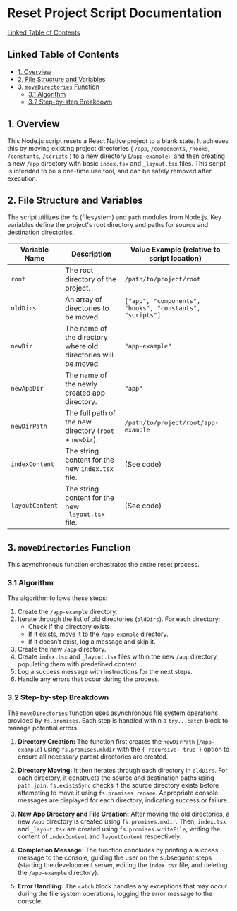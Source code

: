 # Reset Project Script Documentation

[Linked Table of Contents](#linked-table-of-contents)

## Linked Table of Contents

* [1. Overview](#1-overview)
* [2. File Structure and Variables](#2-file-structure-and-variables)
* [3. `moveDirectories` Function](#3-movedirectories-function)
    * [3.1 Algorithm](#31-algorithm)
    * [3.2 Step-by-step Breakdown](#32-step-by-step-breakdown)


## 1. Overview

This Node.js script resets a React Native project to a blank state.  It achieves this by moving existing project directories ( `/app`, `/components`, `/hooks`, `/constants`, `/scripts` ) to a new directory (`/app-example`), and then creating a new `/app` directory with basic `index.tsx` and `_layout.tsx` files.  This script is intended to be a one-time use tool, and can be safely removed after execution.


## 2. File Structure and Variables

The script utilizes the `fs` (filesystem) and `path` modules from Node.js. Key variables define the project's root directory and paths for source and destination directories.

| Variable Name      | Description                                                                     | Value Example (relative to script location)          |
|----------------------|---------------------------------------------------------------------------------|----------------------------------------------------|
| `root`              | The root directory of the project.                                              | `/path/to/project/root`                             |
| `oldDirs`           | An array of directories to be moved.                                            | `["app", "components", "hooks", "constants", "scripts"]` |
| `newDir`            | The name of the directory where old directories will be moved.                | `"app-example"`                                      |
| `newAppDir`         | The name of the newly created app directory.                                   | `"app"`                                            |
| `newDirPath`        | The full path of the new directory (`root` + `newDir`).                       | `/path/to/project/root/app-example`                |
| `indexContent`      | The string content for the new `index.tsx` file.                            | (See code)                                         |
| `layoutContent`     | The string content for the new `_layout.tsx` file.                           | (See code)                                         |


## 3. `moveDirectories` Function

This asynchronous function orchestrates the entire reset process.


### 3.1 Algorithm

The algorithm follows these steps:

1. Create the `/app-example` directory.
2. Iterate through the list of old directories (`oldDirs`).  For each directory:
    * Check if the directory exists.
    * If it exists, move it to the `/app-example` directory.
    * If it doesn't exist, log a message and skip it.
3. Create the new `/app` directory.
4. Create `index.tsx` and `_layout.tsx` files within the new `/app` directory, populating them with predefined content.
5. Log a success message with instructions for the next steps.
6. Handle any errors that occur during the process.


### 3.2 Step-by-step Breakdown

The `moveDirectories` function uses asynchronous file system operations provided by `fs.promises`.  Each step is handled within a `try...catch` block to manage potential errors.

1. **Directory Creation:** The function first creates the `newDirPath` (`/app-example`) using `fs.promises.mkdir` with the `{ recursive: true }` option to ensure all necessary parent directories are created.

2. **Directory Moving:** It then iterates through each directory in `oldDirs`. For each directory, it constructs the source and destination paths using `path.join`.  `fs.existsSync` checks if the source directory exists before attempting to move it using `fs.promises.rename`.  Appropriate console messages are displayed for each directory, indicating success or failure.

3. **New App Directory and File Creation:** After moving the old directories, a new `/app` directory is created using `fs.promises.mkdir`. Then, `index.tsx` and `_layout.tsx` are created using `fs.promises.writeFile`, writing the content of `indexContent` and `layoutContent` respectively.

4. **Completion Message:**  The function concludes by printing a success message to the console, guiding the user on the subsequent steps (starting the development server, editing the `index.tsx` file, and deleting the `/app-example` directory).

5. **Error Handling:** The `catch` block handles any exceptions that may occur during the file system operations, logging the error message to the console.
